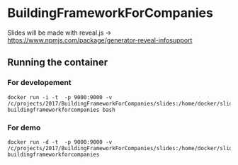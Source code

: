 # BuildingFrameworkForCompanies

Slides will be made with reveal.js -> https://www.npmjs.com/package/generator-reveal-infosupport

## Running the container
### For developement
```
docker run -i -t  -p 9000:9000 -v /c/projects/2017/BuildingFrameworkForCompanies/slides:/home/docker/slides buildingframeworkforcompanies bash
```
### For demo
```
docker run -d -t  -p 9000:9000 -v /c/projects/2017/BuildingFrameworkForCompanies/slides:/home/docker/slides buildingframeworkforcompanies
```
